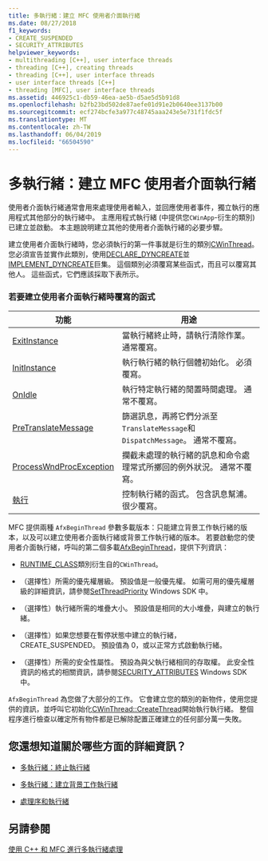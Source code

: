 ```yaml
---
title: 多執行緒：建立 MFC 使用者介面執行緒
ms.date: 08/27/2018
f1_keywords:
- CREATE_SUSPENDED
- SECURITY_ATTRIBUTES
helpviewer_keywords:
- multithreading [C++], user interface threads
- threading [C++], creating threads
- threading [C++], user interface threads
- user interface threads [C++]
- threading [MFC], user interface threads
ms.assetid: 446925c1-db59-46ea-ae5b-d5ae5d5b91d8
ms.openlocfilehash: b2fb23bd502de87aefe01d91e2b0640ee3137b00
ms.sourcegitcommit: ecf274bcfe3a977c48745aaa243e5e731f1fdc5f
ms.translationtype: MT
ms.contentlocale: zh-TW
ms.lasthandoff: 06/04/2019
ms.locfileid: "66504590"
---
```

# <a name="multithreading-creating-mfc-user-interface-threads"></a>多執行緒：建立 MFC 使用者介面執行緒

使用者介面執行緒通常會用來處理使用者輸入，並回應使用者事件，獨立執行的應用程式其他部分的執行緒中。 主應用程式執行緒 (中提供您`CWinApp`-衍生的類別) 已建立並啟動。 本主題說明建立其他的使用者介面執行緒的必要步驟。

建立使用者介面執行緒時，您必須執行的第一件事就是衍生的類別[CWinThread](../mfc/reference/cwinthread-class.md)。 您必須宣告並實作此類別，使用[DECLARE_DYNCREATE](../mfc/reference/run-time-object-model-services.md#declare_dyncreate)並[IMPLEMENT_DYNCREATE](../mfc/reference/run-time-object-model-services.md#implement_dyncreate)巨集。 這個類別必須覆寫某些函式，而且可以覆寫其他人。 這些函式，它們應該採取下表所示。

### <a name="functions-to-override-when-creating-a-user-interface-thread"></a>若要建立使用者介面執行緒時覆寫的函式

|功能|用途|
|--------------|-------------|
|[ExitInstance](../mfc/reference/cwinthread-class.md#exitinstance)|當執行緒終止時，請執行清除作業。 通常覆寫。|
|[InitInstance](../mfc/reference/cwinthread-class.md#initinstance)|執行執行緒的執行個體初始化。 必須覆寫。|
|[OnIdle](../mfc/reference/cwinthread-class.md#onidle)|執行特定執行緒的閒置時間處理。 通常不覆寫。|
|[PreTranslateMessage](../mfc/reference/cwinthread-class.md#pretranslatemessage)|篩選訊息，再將它們分派至`TranslateMessage`和`DispatchMessage`。 通常不覆寫。|
|[ProcessWndProcException](../mfc/reference/cwinthread-class.md#processwndprocexception)|攔截未處理的執行緒的訊息和命令處理常式所擲回的例外狀況。 通常不覆寫。|
|[執行](../mfc/reference/cwinthread-class.md#run)|控制執行緒的函式。 包含訊息幫浦。 很少覆寫。|

MFC 提供兩種 `AfxBeginThread` 參數多載版本：只能建立背景工作執行緒的版本，以及可以建立使用者介面執行緒或背景工作執行緒的版本。 若要啟動您的使用者介面執行緒，呼叫的第二個多載[AfxBeginThread](../mfc/reference/application-information-and-management.md#afxbeginthread)，提供下列資訊：

- [RUNTIME_CLASS](../mfc/reference/run-time-object-model-services.md#runtime_class)類別衍生自的`CWinThread`。

- （選擇性）所需的優先權層級。 預設值是一般優先權。 如需可用的優先權層級的詳細資訊，請參閱[SetThreadPriority](/windows/desktop/api/processthreadsapi/nf-processthreadsapi-setthreadpriority) Windows SDK 中。

- （選擇性）執行緒所需的堆疊大小。 預設值是相同的大小堆疊，與建立的執行緒。

- （選擇性）如果您想要在暫停狀態中建立的執行緒，CREATE_SUSPENDED。 預設值為 0，或以正常方式啟動執行緒。

- （選擇性）所需的安全性屬性。 預設為與父執行緒相同的存取權。 此安全性資訊的格式的相關資訊，請參閱[SECURITY_ATTRIBUTES](/previous-versions/windows/desktop/legacy/aa379560\(v=vs.85\)) Windows SDK 中。

`AfxBeginThread` 為您做了大部分的工作。 它會建立您的類別的新物件，使用您提供的資訊，並呼叫它初始化[CWinThread::CreateThread](../mfc/reference/cwinthread-class.md#createthread)開始執行執行緒。 整個程序進行檢查以確定所有物件都是已解除配置正確建立的任何部分萬一失敗。

## <a name="what-do-you-want-to-know-more-about"></a>您還想知道關於哪些方面的詳細資訊？

- [多執行緒：終止執行緒](multithreading-terminating-threads.md)

- [多執行緒：建立背景工作執行緒](multithreading-creating-worker-threads.md)

- [處理序和執行緒](/windows/desktop/ProcThread/processes-and-threads)

## <a name="see-also"></a>另請參閱

[使用 C++ 和 MFC 進行多執行緒處理](multithreading-with-cpp-and-mfc.md)
